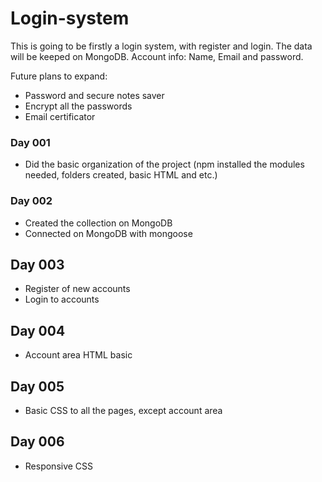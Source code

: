 # Login-system

This is going to be firstly a login system, with register and login. The data will be keeped on MongoDB.
Account info: Name, Email and password.

Future plans to expand:
- Password and secure notes saver
- Encrypt all the passwords
- Email certificator

### Day 001
- Did the basic organization of the project (npm installed the modules needed, folders created, basic HTML and etc.)
### Day 002
- Created the collection on MongoDB
- Connected on MongoDB with mongoose
## Day 003
- Register of new accounts
- Login to accounts
## Day 004
- Account area HTML basic
## Day 005
- Basic CSS to all the pages, except account area
## Day 006
- Responsive CSS
